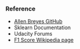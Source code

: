 ### Reference

* [Allen Breyes GitHub](https://github.com/allanbreyes/udacity-data-science) 
* Sklearn Documentation
* Udacity Forums
* [F1 Score Wikipedia page](https://en.wikipedia.org/wiki/F1_score)
